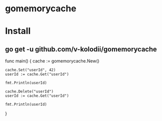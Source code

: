 # gomemorycache

# Install
## go get -u github.com/v-kolodii/gomemorycache

func main() {
	cache := gomemorycache.New()

	cache.Set("userId", 42)
	userId := cache.Get("userId")

	fmt.Println(userId)

	cache.Delete("userId")
	userId := cache.Get("userId")

	fmt.Println(userId)
}